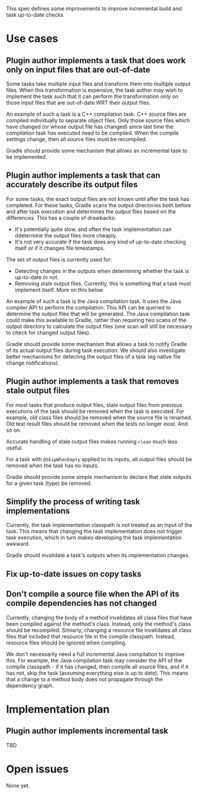 
This spec defines some improvements to improve incremental build and task up-to-date checks

# Use cases

## Plugin author implements a task that does work only on input files that are out-of-date

Some tasks take multiple input files and transform them into multiple output files. When this transformation is expensive,
the task author may wish to implement the task such that it can perform the transformation only on those input files
that are out-of-date WRT their output files.

An example of such a task is a C++ compilation task. C++ source files are compiled individually to separate object files. Only those
source files which have changed (or whose output file has changed) since last time the compilation task has executed need to be compiled.
When the compile settings change, then all source files must be recompiled.

Gradle should provide some mechanism that allows an incremental task to be implemented.

## Plugin author implements a task that can accurately describe its output files

For some tasks, the exact output files are not known until after the task has completed. For these tasks, Gradle scans the output directories
both before and after task execution and determines the output files based on the differences. This has a couple of drawbacks:

- It's potentially quite slow, and often the task implementation can ddetermine the output files more cheaply.
- It's not very accurate if the task does any kind of up-to-date checking itself or if it changes file timestamps.

The set of output files is currently used for:

- Detecting changes in the outputs when determining whether the task is up-to-date or not.
- Removing stale output files. Currently, this is something that a task must implement itself. More on this below.

An example of such a task is the Java compilation task. It uses the Java compiler API to perform the compilation. This API can be queried to
determine the output files that will be generated. The Java compilation task could make this available to Gradle, rather than
requiring two scans of the output directory to calculate the output files (one scan will still be necessary to check for changed
output files).

Gradle should provide some mechanism that allows a task to notify Gradle of its actual output files during task execution. We
should also investigate better mechanisms for detecting the output files of a task (eg native file change notifications).

## Plugin author implements a task that removes stale output files

For most tasks that produce output files, stale output files from previous executions of the task should be removed when the task is executed.
For example, old class files should be removed when the source file is renamed. Old test result files should be removed when the tests
no longer exist. And so on.

Accurate handling of stale output files makes running `clean` much less useful.

For a task with `@SkipWhenEmpty` applied to its inputs, all output files should be removed when the task has no inputs.

Gradle should provide some simple mechanism to declare that stale outputs for a given task (type) be removed.

## Simplify the process of writing task implementations

Currently, the task implementation classpath is not treated as an input of the task. This means that changing the task implementation
does not trigger task execution, which in turn makes developing the task implementation awkward.

Gradle should invalidate a task's outputs when its implementation changes.

## Fix up-to-date issues on copy tasks

## Don't compile a source file when the API of its compile dependencies has not changed

Currently, changing the body of a method invalidates all class files that have been compiled against the method's class. Instead, only the method's class should be recompiled.
Simiarly, changing a resource file invalidates all class files that included that resource file in the compile classpath. Instead, resource files should be ignored
when compiling.

We don't necessarily need a full incremental Java compilation to improve this. For example, the Java compilation task may consider the API of the compile classpath - if it has
changed, then compile all source files, and if it has not, skip the task (assuming everything else is up to date). This means that a change to a method body does not propagate
through the dependency graph.

# Implementation plan

## Plugin author implements incremental task

TBD

# Open issues

None yet.
